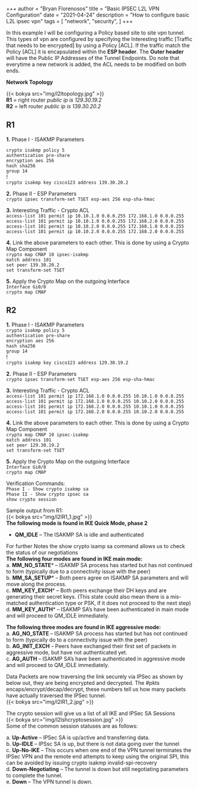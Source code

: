 +++
author = "Bryan Florenosos"
title = "Basic IPSEC L2L VPN Configuration"
date = "2021-04-24"
description = "How to configure basic L2L ipsec vpn"
tags = [
    "network",
    "security",
]
+++

In this example I will be configuring a Policy based site to site vpn tunnel. This types of vpn are configured by specifying the Interesting traffic [Traffic that needs to be encrypted] by using  a Policy [ACL]. If the traffic match the Policy [ACL] it is encapsulated within the **ESP header**. The **Outer header** will have the Public IP Addresses of the Tunnel Endpoints. Do note that everytime a new network is added, the ACL needs to be modified on both ends.

**Network Topology**  

{{< bokya src="img/l2ltopology.jpg" >}}    
**R1** = right router  *public ip is 129.30.19.2*  
**R2** = left router   *public ip is 139.30.20.2*  

## R1
**1.** Phase I - ISAKMP Parameters  
  
`crypto isakmp policy 5`  
 `authentication pre-share`  
 `encryption aes 256`  
 `hash sha256`  
 `group 14`  
!  
`crypto isakmp key cisco123 address 139.30.20.2`  
  
**2.** Phase II - ESP Parameters  
`crypto ipsec transform-set TSET esp-aes 256 esp-sha-hmac`  
  
**3.** Interesting Traffic - Crypto ACL  
`access-list 101 permit ip 10.10.1.0 0.0.0.255 172.168.1.0 0.0.0.255`  
`access-list 101 permit ip 10.10.1.0 0.0.0.255 172.168.2.0 0.0.0.255`  
`access-list 101 permit ip 10.10.2.0 0.0.0.255 172.168.1.0 0.0.0.255`  
`access-list 101 permit ip 10.10.2.0 0.0.0.255 172.168.2.0 0.0.0.255`  
  
**4.** Link the above parameters to each other. This is done by using a Crypto Map Component  
`crypto map CMAP 10 ipsec-isakmp`  
 `match address 101`  
 `set peer 139.30.20.2`  
 `set transform-set TSET`  
   
**5.** Apply the Crypto Map on the outgoing Interface  
`Interface Gi0/0`   
 `crypto map CMAP`   

## R2
**1.** Phase I - ISAKMP Parameters  
`crypto isakmp policy 5`  
 `authentication pre-share`  
 `encryption aes 256`  
 `hash sha256`  
 `group 14`  
!  
`crypto isakmp key cisco123 address 129.30.19.2`  
  
**2.** Phase II - ESP Parameters  
`crypto ipsec transform-set TSET esp-aes 256 esp-sha-hmac`  
  
**3.** Interesting Traffic - Crypto ACL  
`access-list 101 permit ip 172.168.1.0 0.0.0.255 10.10.1.0 0.0.0.255`  
`access-list 101 permit ip 172.168.1.0 0.0.0.255 10.10.2.0 0.0.0.255`  
`access-list 101 permit ip 172.168.2.0 0.0.0.255 10.10.1.0 0.0.0.255`  
`access-list 101 permit ip 172.168.2.0 0.0.0.255 10.10.2.0 0.0.0.255`  
  
**4.** Link the above parameters to each other. This is done by using a Crypto Map Component  
`crypto map CMAP 10 ipsec-isakmp`  
 `match address 101`  
 `set peer 129.30.19.2`  
 `set transform-set TSET`  
   
**5.** Apply the Crypto Map on the outgoing Interface  
`Interface Gi0/0`   
 `crypto map CMAP`   
  
Verification Commands:  
`Phase I - Show crypto isakmp sa`  
`Phase II - Show crypto ipsec sa`  
`show crypto session`  
  
Sample output from R1:  
{{< bokya src="img/l2lR1_1.jpg" >}}  
**The following mode is found in IKE Quick Mode, phase 2**  
* **QM_IDLE** – The ISAKMP SA is idle and authenticated  
  
For further Notes the show crypto isamp sa command allows us to check the status of our negotiations  
**The following four modes are found in IKE main mode:**  
a. **MM_NO_STATE*** – ISAKMP SA process has started but has not continued to form (typically due to a connectivity issue with the peer)  
b. **MM_SA_SETUP*** – Both peers agree on ISAKMP SA parameters and will move along the process.  
c. **MM_KEY_EXCH*** – Both peers exchange their DH keys and are generating their secret keys. (This state could also mean there is a mis-matched authentication type or PSK, if it does not proceed to the next step)    
d. **MM_KEY_AUTH*** – ISAKMP SA’s have been authenticated in main mode and will proceed to QM_IDLE immediately.  
  
**The following three modes are found in IKE aggressive mode:**  
a. **AG_NO_STATE** – ISAKMP SA process has started but has not continued to form (typically do to a connectivity issue with the peer)  
b. **AG_INIT_EXCH** – Peers have exchanged their first set of packets in aggressive mode, but have not authenticated yet.  
c. **AG_AUTH** – ISAKMP SA’s have been authenticated in aggressive mode and will proceed to QM_IDLE immediately.  
    
Data Packets are now traversing the link securely via IPSec as shown by below out, they are being encrypted and decrypted. The #pkts encaps/encrypt/decap/decrypt, these numbers tell us how many packets have actually traversed the IPSec tunnel.   
{{< bokya src="img/l2lR1_2.jpg" >}}  
  
The crypto session will give us a list of all IKE and IPSec SA Sessions  
{{< bokya src="img/l2lshcryptosession.jpg" >}}  
Some of the common session statuses are as follows:  
   
a. **Up-Active** – IPSec SA is up/active and transferring data.  
b. **Up-IDLE** – IPSsc SA is up, but there is not data going over the tunnel  
c. **Up-No-IKE** – This occurs when one end of the VPN tunnel terminates the IPSec VPN and the remote end attempts to keep using the original SPI, this can be avoided by issuing crypto isakmp invalid-spi-recovery  
d. **Down-Negotiating** – The tunnel is down but still negotiating parameters to complete the tunnel.  
e. **Down** – The VPN tunnel is down.  




